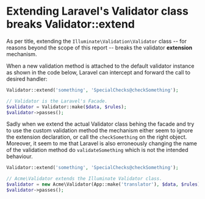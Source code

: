 Extending Laravel's Validator class breaks Validator::extend
====

As per title, extending the `Illuminate\Validation\Validator` class -- for reasons beyond the scope of this
report -- breaks the validator **extension** mechanism.

When a new validation method is attached to the default validator instance as shown in the code below, Laravel
can intercept and forward the call to desired handler:

```php
Validator::extend('something', 'SpecialChecks@checkSomething');

// Validator is the Laravel's Facade.
$validator = Validator::make($data, $rules);
$validator->passes();
```

Sadly when we extend the actual Validator class behing the facade and try to use the custom validation method
the mechanism either seem to ignore the extension declaration, or call the `checkSomething` on the right object.
Moreover, it seem to me that Laravel is also erroneously changing the name of the validation method do `validateSomething`
which is not the intended behaviour.

```php
Validator::extend('something', 'SpecialChecks@checkSomething');

// Acme\Validator extends the Illuminate Validator class.
$validator = new Acme\Validator(App::make('translator'), $data, $rules);
$validator->passes();
```
